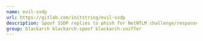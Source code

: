 ```yaml
---
name: evil-ssdp
url: https://gitlab.com/initstring/evil-ssdp
description: Spoof SSDP replies to phish for NetNTLM challenge/response on a network.
group: blackarch blackarch-spoof blackarch-sniffer
---
```

